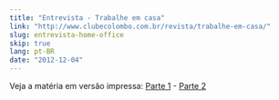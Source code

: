 ```yaml
---
title: "Entrevista - Trabalhe em casa"
link: "http://www.clubecolombo.com.br/revista/trabalhe-em-casa/"
slug: entrevista-home-office
skip: true
lang: pt-BR
date: "2012-12-04"
---
```


<!-- <p><a href="http://www.clubecolombo.com.br/revista/trabalhe-em-casa/"><img src="/static/img/posts/entrevista-colombo.jpg"/></a></p> -->

<!-- <p><em>Publicado originalmente na Revista Colombo Premmium.</em></p> -->

<p>Veja a matéria em versão impressa: <a href="/img/posts/revista-colombo-01.jpeg">Parte 1</a> - <a href="/img/posts/revista-colombo-02.jpeg">Parte 2</a></p>

<!-- <p>Home office é um regime de trabalho cada vez mais comum no Brasil que traz vantagens para empresas e profissionais. Segundo Prathamesh Inde, engenheiro de software da Liferay Brasil, "Uma das maiores dificuldades diz respeito ao controle do tempo. Trabalhar em casa exige alto grau de responsabilidade, disciplina, organização e comprometimento".</p> -->
